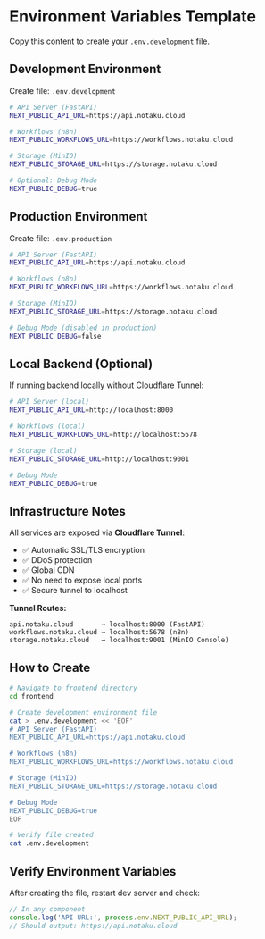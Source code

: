 # Environment Variables Template

Copy this content to create your `.env.development` file.

## Development Environment

Create file: `.env.development`

```bash
# API Server (FastAPI)
NEXT_PUBLIC_API_URL=https://api.notaku.cloud

# Workflows (n8n)
NEXT_PUBLIC_WORKFLOWS_URL=https://workflows.notaku.cloud

# Storage (MinIO)
NEXT_PUBLIC_STORAGE_URL=https://storage.notaku.cloud

# Optional: Debug Mode
NEXT_PUBLIC_DEBUG=true
```

## Production Environment

Create file: `.env.production`

```bash
# API Server (FastAPI)
NEXT_PUBLIC_API_URL=https://api.notaku.cloud

# Workflows (n8n)
NEXT_PUBLIC_WORKFLOWS_URL=https://workflows.notaku.cloud

# Storage (MinIO)
NEXT_PUBLIC_STORAGE_URL=https://storage.notaku.cloud

# Debug Mode (disabled in production)
NEXT_PUBLIC_DEBUG=false
```

## Local Backend (Optional)

If running backend locally without Cloudflare Tunnel:

```bash
# API Server (local)
NEXT_PUBLIC_API_URL=http://localhost:8000

# Workflows (local)
NEXT_PUBLIC_WORKFLOWS_URL=http://localhost:5678

# Storage (local)
NEXT_PUBLIC_STORAGE_URL=http://localhost:9001

# Debug Mode
NEXT_PUBLIC_DEBUG=true
```

## Infrastructure Notes

All services are exposed via **Cloudflare Tunnel**:
- ✅ Automatic SSL/TLS encryption
- ✅ DDoS protection
- ✅ Global CDN
- ✅ No need to expose local ports
- ✅ Secure tunnel to localhost

**Tunnel Routes:**
```
api.notaku.cloud       → localhost:8000 (FastAPI)
workflows.notaku.cloud → localhost:5678 (n8n)
storage.notaku.cloud   → localhost:9001 (MinIO Console)
```

## How to Create

```bash
# Navigate to frontend directory
cd frontend

# Create development environment file
cat > .env.development << 'EOF'
# API Server (FastAPI)
NEXT_PUBLIC_API_URL=https://api.notaku.cloud

# Workflows (n8n)
NEXT_PUBLIC_WORKFLOWS_URL=https://workflows.notaku.cloud

# Storage (MinIO)
NEXT_PUBLIC_STORAGE_URL=https://storage.notaku.cloud

# Debug Mode
NEXT_PUBLIC_DEBUG=true
EOF

# Verify file created
cat .env.development
```

## Verify Environment Variables

After creating the file, restart dev server and check:

```javascript
// In any component
console.log('API URL:', process.env.NEXT_PUBLIC_API_URL);
// Should output: https://api.notaku.cloud
